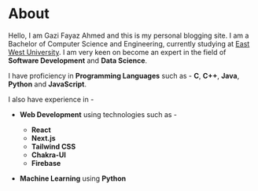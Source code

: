 # About

Hello, I am Gazi Fayaz Ahmed and this is my personal blogging site. I am a Bachelor of Computer Science and Engineering, currently studying at [East West University](https://www.ewubd.edu). I am very keen on become an expert in the field of **Software Development** and **Data Science**. 

I have proficiency in **Programming Languages** such as - **C**, **C++**, **Java**, **Python** and **JavaScript**.

I also have experience in - 
- **Web Development** using technologies such as - 
  - **React**
  - **Next.js**
  - **Tailwind CSS**
  - **Chakra-UI**
  - **Firebase**

- **Machine Learning** using **Python**

